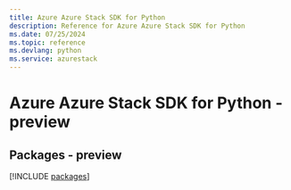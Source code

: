 ```yaml
---
title: Azure Azure Stack SDK for Python
description: Reference for Azure Azure Stack SDK for Python
ms.date: 07/25/2024
ms.topic: reference
ms.devlang: python
ms.service: azurestack
---
```

# Azure Azure Stack SDK for Python - preview
## Packages - preview
[!INCLUDE [packages](azure-stack-index.md)]